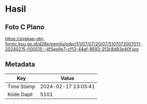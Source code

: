 # Hasil

## Foto C Plano

https://sirekap-obj-formc.kpu.go.id/d28e/pemilu/pdpr/51/07/07/20/07/5107072007011-20240215-000515--4f5ee9e7-cf13-44af-9593-2f3c8d93e40f.jpg


## Metadata

| Key        | Value               |
| ---------- | ------------------- |
| Time Stamp | 2024-02-17 13:05:41 |
| Kode Dapil | 5101                |




